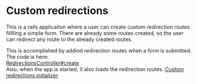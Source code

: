 Custom redirections
===================

This is a rails applicaiton where a user can create custom redirection routes filllling a simple form. There are already some routes created, so the user can redirect any route to the already created routes.

This is accomplished by addind redirection routes when a form is submitted. The code is here:  
[RedirectionsController#create](https://github.com/juanortizthirdwave/redirections/blob/master/app/controllers/redirections_controller.rb#L17-L26)  
Also, when the app is started, it also loads the redirection routes. [Custom redirections initializer](https://github.com/juanortizthirdwave/redirections/blob/master/config/initializers/custom_redirections.rb)